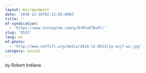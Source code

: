 ```yaml
---
layout: micropubpost
date: '2018-12-10T02:22:03.000Z'
title: ''
mf-syndication:
  - 'https://www.instagram.com/p/BrMJuU7BsOl/'
slug: '8523'
lang: en
mf-photo:
  - 'http://www.netfull.org/media/2018-12-8523/ig-aojf-ws.jpg'
category: social
---
```

by Robert Indiana
